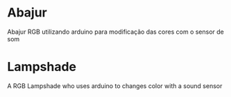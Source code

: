 # Abajur
Abajur RGB utilizando arduino para modificação das cores com o sensor de som
# Lampshade
A RGB Lampshade who uses arduino to changes color with a sound sensor
